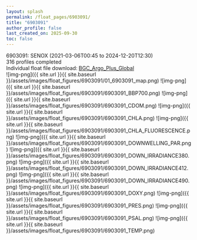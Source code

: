 ```yaml
---
layout: splash
permalink: /float_pages/6903091/
title: "6903091"
author_profile: false
last_created_on: 2025-09-30
toc: false
---
```

 
6903091: SENOX (2021-03-06T00:45 to 2024-12-20T12:30)\
316 profiles completed\
Individual float file download: [BGC_Argo_Plus_Global](https://ftp.soest.hawaii.edu/bgc_argo_plus/Individual_Floats/outliers_removed/6903091_Sprof_processed.nc)\
![img-png]({{ site.url }}{{ site.baseurl }}/assets/images/float_figures/6903091/01_6903091_map.png)
![img-png]({{ site.url }}{{ site.baseurl }}/assets/images/float_figures/6903091/6903091_BBP700.png)
![img-png]({{ site.url }}{{ site.baseurl }}/assets/images/float_figures/6903091/6903091_CDOM.png)
![img-png]({{ site.url }}{{ site.baseurl }}/assets/images/float_figures/6903091/6903091_CHLA.png)
![img-png]({{ site.url }}{{ site.baseurl }}/assets/images/float_figures/6903091/6903091_CHLA_FLUORESCENCE.png)
![img-png]({{ site.url }}{{ site.baseurl }}/assets/images/float_figures/6903091/6903091_DOWNWELLING_PAR.png)
![img-png]({{ site.url }}{{ site.baseurl }}/assets/images/float_figures/6903091/6903091_DOWN_IRRADIANCE380.png)
![img-png]({{ site.url }}{{ site.baseurl }}/assets/images/float_figures/6903091/6903091_DOWN_IRRADIANCE412.png)
![img-png]({{ site.url }}{{ site.baseurl }}/assets/images/float_figures/6903091/6903091_DOWN_IRRADIANCE490.png)
![img-png]({{ site.url }}{{ site.baseurl }}/assets/images/float_figures/6903091/6903091_DOXY.png)
![img-png]({{ site.url }}{{ site.baseurl }}/assets/images/float_figures/6903091/6903091_PRES.png)
![img-png]({{ site.url }}{{ site.baseurl }}/assets/images/float_figures/6903091/6903091_PSAL.png)
![img-png]({{ site.url }}{{ site.baseurl }}/assets/images/float_figures/6903091/6903091_TEMP.png)

